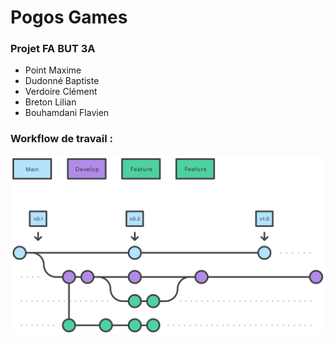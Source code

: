 # Pogos Games 

### Projet FA BUT 3A

- Point Maxime
- Dudonné Baptiste
- Verdoire Clément
- Breton Lilian
- Bouhamdani Flavien

### Workflow de travail : 

![Workflow](./git_workflow.svg)





